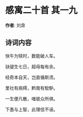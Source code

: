 # 感寓二十首  其一九

**作者**: 刘弇

## 诗词内容

快牛为犊时，数能破人车。

𫘝𫘨生七日，超母每有余。

经奇本自天，岂直循斯须。

里社有病樗，黔南有駮馿。

一生便凡散，嗤彼众所俱。

下愚与上智，此理信不诬。

